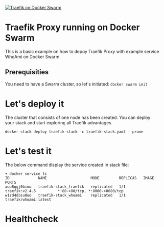 [![Traefik on Docker Swarm](https://github.com/jakubhajek/traefik-proxy/actions/workflows/swarm.yaml/badge.svg)](https://github.com/jakubhajek/traefik-proxy/actions/workflows/swarm.yaml)

# Traefik Proxy running on Docker Swarm 

This is a basic example on how to depoy Traefik Proxy with example service WhoAmi on Docker Swarm. 

## Prerequisities

You need to have a Swarm cluster, so let's initiated: `docker swarm init`

# Let's deploy it

The cluster that consists of one node has been created. You can deploy your stack and start exploring all Traefik advantages. 

`docker stack deploy traefik-stack -c traefik-stack.yaml --prune`

# Let's test it

The below command display the service created in stack file:

```
➜ docker service ls
ID             NAME                    MODE         REPLICAS   IMAGE                   PORTS
aqo8qgj0biou   traefik-stack_traefik   replicated   1/1        traefik:v2.4.5          *:80->80/tcp, *:8080->8080/tcp
w1zd4dbsu0uo   traefik-stack_whoami    replicated   1/1        traefik/whoami:latest

```


# Healthcheck

